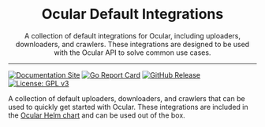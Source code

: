 <br />
<div align="center">
    <h1 align="center">
        Ocular Default Integrations
    </h1>

  <p align="center">
        A collection of default integrations for Ocular, including uploaders, downloaders, and crawlers.
        These integrations are designed to be used with the Ocular API to solve common use cases.
  </p>
</div>

<hr/>

[![Documentation Site](https://img.shields.io/badge/docs-ocularproject.io-blue)](https://ocularproject.io/docs/)
[![Go Report Card](https://goreportcard.com/badge/github.com/crashappsec/ocular-default-integrations)](https://goreportcard.com/report/github.com/crashappsec/ocular-default-integrations)
[![GitHub Release](https://img.shields.io/github/v/release/crashappsec/ocular-default-integrations)](https://github.com/crashappsec/ocular-default-integrations/releases)
[![License: GPL v3](https://img.shields.io/badge/License-GPLv3-blue.svg)](https://www.gnu.org/licenses/gpl-3.0)


A collection of default uploaders, downloaders, and crawlers that can be used to quickly get started with Ocular.
These integrations are included in the [Ocular Helm chart](https://artifacthub.io/packages/helm/crashoverride-helm-charts/ocular) and can be used out of the box.